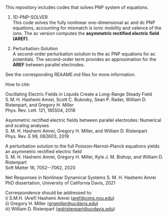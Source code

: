 This repository includes codes that solves PNP system of equations. 

1) 1D-PNP-SOLVER  
This code solves the fully nonlinear one-dimensional ac and dc PNP equations, accounting for mismatch is ionic mobility and valence of the ions. The ac version computes the **asymmetric rectified electric field (AREF)**.

2) Perturbation-Solution  
A second-order perturbation solution to the ac PNP equations for ac potentials. The second-order term provides an approximation for the **AREF** between parallel electrodes.

See the corresponding REAAME.md files for more information.

How to cite:

  Oscillating Electric Fields in Liquids Create a Long-Range Steady Field  
  S. M. H. Hashemi Amrei, Scott C. Bukosky, Sean P. Rader, William D. Ristenpart, and Gregory H. Miller  
  Phys. Rev. Lett. 121, 185504, 2018

  Asymmetric rectified electric fields between parallel electrodes: Numerical and scaling analyses  
  S. M. H. Hashemi Amrei, Gregory H. Miller, and William D. Ristenpart  
  Phys. Rev. E 99, 062603, 2019

  A perturbation solution to the full Poisson–Nernst–Planck equations yields an asymmetric rectified electric field  
  S. M. H. Hashemi Amrei, Gregory H. Miller, Kyle J. M. Bishop, and William D. Ristenpart  
  Soft Matter 16, 7052--7062, 2020

  Net Responses in Nonlinear Dynamical Systems
  S. M. H. Hashemi Amrei  
  PhD dissertation, University of California Davis, 2021


Correspondence should be addressed to:  
	       i) S.M.H. (Aref) Hashemi Amrei (aref@cims.nyu.edu)  
	       ii) Gregory H. Miller (grgmiller@ucdavis.edu)  
	       iii) William D. Ristenpart (wdristenpart@ucdavis.edu) 